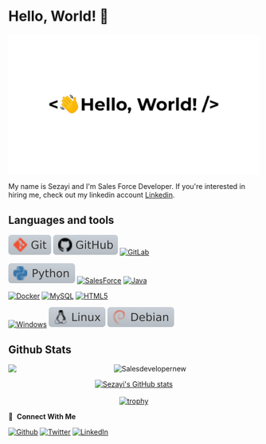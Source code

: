 # Hello, World! 👋

<img src="https://github.com/salesdevelopernew/salesdevelopernew/blob/main/Repository/greetings.gif" align="center" style="width: 100 padding: 5px" />

My name is Sezayi and I'm Sales Force Developer.
If you're interested in hiring me, check out my linkedin account [Linkedin](https://www.linkedin.com/in/sezayi/). 

## Languages and tools

[![Git](https://github.com/salesdevelopernew/salesdevelopernew/blob/main/Repository/git.svg)](https://git-scm.com)
[![GitHub](https://github.com/salesdevelopernew/salesdevelopernew/blob/main/Repository/github.svg)](https://github.com/salesdevelopernew)
[![GitLab](https://img.shields.io/badge/GitLab-%23c9d1d9?logo=GitLab)]([https://www.salesforce.com/](https://about.gitlab.com/why-gitlab))

[![Python](https://github.com/salesdevelopernew/salesdevelopernew/blob/main/Repository/python.svg)](https://www.python.org)
[![SalesForce](https://img.shields.io/badge/Salesforce-%23c9d1d9?logo=Salesforce)](https://www.salesforce.com/)
[![Java](https://img.shields.io/badge/Java-%23c9d1d9?logo=Java)](https://www.java.com/en/)

[![Docker](https://img.shields.io/badge/-Docker-%23c9d1d9?logo=docker)](https://www.docker.com/)
[![MySQL](https://img.shields.io/badge/-MySQL-%23c9d1d9?logo=MySQL)](https://www.mysql.com/)
[![HTML5](https://img.shields.io/badge/-HTML5-%23c9d1d9?logo=HTML5)]()

[![Windows](https://img.shields.io/badge/-Windows-%23c9d1d9?logo=Windows)](https://www.microsoft.com/)
[![Linux](https://github.com/salesdevelopernew/salesdevelopernew/blob/main/Repository/linux.svg)](https://www.linux.org)
[![Debian](https://github.com/salesdevelopernew/salesdevelopernew/blob/main/Repository/debian.svg)](https://www.debian.org)

<h2> Github Stats </h2> 
<a href="https://github.com/Salesdevelopernew/github-readme-stats"><img align="left" width="42%" src="https://github-readme-stats.vercel.app/api/top-langs/?username=Salesdevelopernew&layout=compact&theme=tokyonight" /></a>
<img width="50%" src="https://github-readme-streak-stats.herokuapp.com/?user=Salesdevelopernew&theme=tokyonight" alt="Salesdevelopernew" />
</br>

<div id="github_stats" align="center">

[![Sezayi's GitHub stats](https://github-readme-stats.vercel.app/api?username=Salesdevelopernew&count_private=true&show_icons=true&theme=radical&hide_border=true)](#!)
<br>
<br>
[![trophy](https://github-profile-trophy.vercel.app/?username=Salesdevelopernew)](https://github.com/Salesdevelopernew/github-profile-trophy)
</br>
</div>

🔗 &nbsp;**Connect With Me**
<p><a href="https://github.com/Salesdevelopernew" target="_blank"><img alt="Github" src="https://img.shields.io/badge/GitHub-%2312100E.svg?&style=for-the-badge&logo=Github&logoColor=white" /></a>
<a href="https://twitter.com/" target="_blank"><img alt="Twitter" src="https://img.shields.io/badge/twitter-%231DA1F2.svg?&style=for-the-badge&logo=twitter&logoColor=white" /></a>
<a href="https://www.linkedin.com/in/sezayi/" target="_blank"><img alt="LinkedIn" src="https://img.shields.io/badge/linkedin-%230077B5.svg?&style=for-the-badge&logo=linkedin&logoColor=white" /></a> 

</p>
